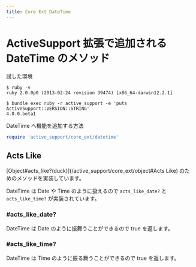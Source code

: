 ```yaml
---
title: Core Ext DateTime
---
```

ActiveSupport 拡張で追加される DateTime のメソッド
================================================================================

試した環境

```
$ ruby -v
ruby 2.0.0p0 (2013-02-24 revision 39474) [x86_64-darwin12.2.1]
```

```
$ bundle exec ruby -r active_support -e 'puts ActiveSupport::VERSION::STRING'
4.0.0.beta1
```

DateTime へ機能を追加する方法

```ruby
require 'active_support/core_ext/datetime'
```

Acts Like
--------------------------------------------------------------------------------

[Object#acts_like?(duck)](/active_support/core_ext/object#Acts Like) のためのメソッドを実装しています。

DateTime は Date や Time のように扱えるので `acts_like_date?` と `acts_like_time?` が実装されています。

### #acts_like_date?

DateTime は Date のように振舞うことができるので true を返します。

### #acts_like_time?

DateTime は Time のように振る舞うことができるので true を返します。

